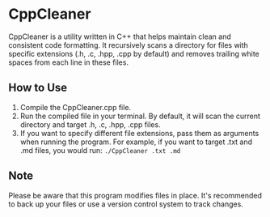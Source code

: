 # CppCleaner

CppCleaner is a utility written in C++ that helps maintain clean and consistent code formatting. It recursively scans a directory for files with specific extensions (.h, .c, .hpp, .cpp by default) and removes trailing white spaces from each line in these files.

## How to Use

1. Compile the CppCleaner.cpp file.
2. Run the compiled file in your terminal. By default, it will scan the current directory and target .h, .c, .hpp, .cpp files.
3. If you want to specify different file extensions, pass them as arguments when running the program. For example, if you want to target .txt and .md files, you would run: `./CppCleaner .txt .md`

## Note

Please be aware that this program modifies files in place. It's recommended to back up your files or use a version control system to track changes.
